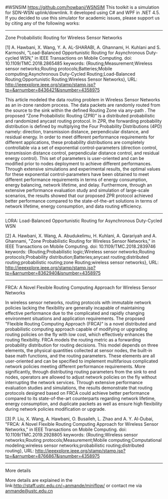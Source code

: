 #WSNSIM  https://github.com/howbani/WSNSIM
This toolkit is a simulation for SDN-WSN uplink/downlink. It developed using C# and WPF in .NET 4.5.
If you decided to use this simulator for academic issues, please support us by citing any of the following works:

---- 
Zone Probabilistic Routing for Wireless Sensor Networks

[1] A. Hawbani, X. Wang, Y. A. AL-SHARABI, A. Ghannami, H. Kuhlani and S. Karmoshi, "Load-Balanced Opportunistic Routing for Asynchronous Duty-cycled WSN," in IEEE Transactions on Mobile Computing.
doi: 10.1109/TMC.2018.2865485
keywords: {Routing;Measurement;Wireless sensor networks;Routing protocols;Batteries;Mobile computing;Asynchronous Duty-Cycled Routing;Load-Balanced Routing;Opportunistic Routing;Wireless Sensor Networks},
URL: http://ieeexplore.ieee.org/stamp/stamp.jsp?tp=&arnumber=8436421&isnumber=4358975
 
 This article modeled the data routing problem in Wireless Sensor Networks as an in-zone random process. The data packets are randomly routed from the source to the sink within the defined Routing Zone via any-path . The proposed “Zone Probabilistic Routing (ZPR)” is a distributed probabilistic and randomized anycast routing protocol. In ZPR, the forwarding probability distribution is defined by multiplying the Four Probability Distributions (4PD) namely: direction, transmission distance, perpendicular distance, and residual energy. In order to meet different performance requirements for different applications, these probability distributions are completely controllable via a set of exponential control-parameters (direction control, transmission distance control, perpendicular distance control, and residual energy control). This set of parameters is user-oriented and can be modified prior to nodes deployment to achieve different performances. Through extensive simulations and experimental results, the optimal values for these exponential control-parameters have been obtained to meet different performance requirements in terms of energy consumption, energy balancing, network lifetime, and delay. Furthermore, through an extensive performance evaluation study and simulation of large-scale scenarios, the results showed that our proposed ZPR protocol achieved better performance compared to the state-of-the-art solutions in terms of network lifetime, energy consumption, and data routing efficiency.

 ----- 
LORA: Load-Balanced Opportunistic Routing for Asynchronous Duty-Cycled WSN
 
[2] A. Hawbani, X. Wang, A. Abudukelimu, H. Kuhlani, A. Qarariyah and A. Ghannami, "Zone Probabilistic Routing for Wireless Sensor Networks," in IEEE Transactions on Mobile Computing.
doi: 10.1109/TMC.2018.2839746
keywords: {Routing;Probabilistic logic;Wireless sensor networks;Routing protocols;Probability distribution;Batteries;anycast routing;distributed routing;probabilistic routing;zone Routing;wireless sensor networks},
URL: http://ieeexplore.ieee.org/stamp/stamp.jsp?tp=&arnumber=8362940&isnumber=4358975

-----
FRCA: A Novel Flexible Routing Computing Approach for Wireless Sensor Networks

In wireless sensor networks, routing protocols with immutable network policies lacking the flexibility are generally incapable of maintaining effective performance due to the complicated and rapidly changing environment situations and application requirements. The proposed "Flexible Routing Computing Approach (FRCA)" is a novel distributed and probabilistic computing approach capable of modifying or upgrading routing policies on the fly with low cost, which effectively enhances the routing flexibility. FRCA models the routing metric as a forwarding probability distribution for routing decisions. This model depends on three elements, the physical quantities collected at sensor nodes, the built-in base math functions, and the routing parameters. These elements are all user-oriented and can be specified to implement multifarious complicated network policies meeting different performance requirements. More significantly, through distributing routing parameters from the sink to end nodes, operators are allowed to adjust network policies on the fly without interrupting the network services. Through extensive performance evaluation studies and simulations, the results demonstrate that routing protocols designed based on FRCA could achieve better performance compared to its state-of-the-art counterparts regarding network lifetime, energy consumption, and duplicate packets as well as ensure high flexibility during network policies modification or upgrade.

[3] P. Liu, X. Wang, A. Hawbani, O. Busaileh, L. Zhao and A. Y. Al-Dubai, "FRCA: A Novel Flexible Routing Computing Approach for Wireless Sensor Networks," in IEEE Transactions on Mobile Computing.
doi: 10.1109/TMC.2019.2928805
keywords: {Routing;Wireless sensor networks;Routing protocols;Measurement;Mobile computing;Computational modeling;wireless sensor networks;probabilistic routing;distributed routing},
URL: http://ieeexplore.ieee.org/stamp/stamp.jsp?tp=&arnumber=8766867&isnumber=4358975

----
More details

More details are explained in the link:http://staff.ustc.edu.cn/~anmande/miniflow/
or contact me via anmande@ustc.edu.cn

